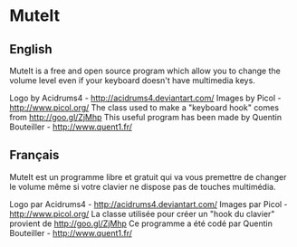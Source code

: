# MuteIt
## English
MuteIt is a free and open source program which allow you to change the volume level even if your keyboard doesn't have multimedia keys.

Logo by Acidrums4 - http://acidrums4.deviantart.com/ 
Images by Picol - http://www.picol.org/
The class used to make a "keyboard hook" comes from http://goo.gl/ZjMhp
This useful program has been made by Quentin Bouteiller - http://www.quent1.fr/
## Français
MuteIt est un programme libre et gratuit qui va vous premettre de changer le volume même si votre clavier ne dispose pas de touches multimédia.

Logo par Acidrums4 - http://acidrums4.deviantart.com/ 
Images par Picol - http://www.picol.org/
La classe utilisée pour créer un "hook du clavier" provient de http://goo.gl/ZjMhp
Ce programme a été codé par Quentin Bouteiller - http://www.quent1.fr/